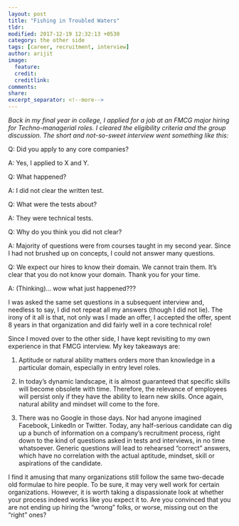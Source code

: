 ```yaml
---
layout: post
title: "Fishing in Troubled Waters"
tldr: 
modified: 2017-12-19 12:32:13 +0530
category: the other side
tags: [career, recruitment, interview]
author: arijit
image:
  feature: 
  credit: 
  creditlink: 
comments: 
share: 
excerpt_separator: <!--more-->
---
```


_Back in my final year in college, I applied for a job at an FMCG major hiring for Techno-managerial roles. I cleared the eligibility criteria and the group discussion. The short and not-so-sweet interview went something like this:_
<!--more-->

Q: Did you apply to any core companies?

A: Yes, I applied to X and Y.

Q: What happened?

A: I did not clear the written test.

Q: What were the tests about?

A: They were technical tests.

Q: Why do you think you did not clear?

A: Majority of questions were from courses taught in my second year. Since I had not brushed up on concepts, I could not answer many questions.

Q: We expect our hires to know their domain. We cannot train them. It’s clear that you do not know your domain. Thank you for your time.

A: (Thinking)… wow what just happened???

I was asked the same set questions in a subsequent interview and, needless to say, I did not repeat all my answers (though I did not lie). The irony of it all is that, not only was I made an offer, I accepted the offer, spent 8 years in that organization and did fairly well in a core technical role!

Since I moved over to the other side, I have kept revisiting to my own experience in that FMCG interview. My key takeaways are:

1. Aptitude or natural ability matters orders more than knowledge in a particular domain, especially in entry level roles.

2. In today’s dynamic landscape, it is almost guaranteed that specific skills will become obsolete with time. Therefore, the relevance of employees will persist only if they have the ability to learn new skills. Once again, natural ability and mindset will come to the fore.

3. There was no Google in those days. Nor had anyone imagined Facebook, LinkedIn or Twitter. Today, any half-serious candidate can dig up a bunch of information on a company’s recruitment process, right down to the kind of questions asked in tests and interviews, in no time whatsoever. Generic questions will lead to rehearsed “correct” answers, which have no correlation with the actual aptitude, mindset, skill or aspirations of the candidate.

I find it amusing that many organizations still follow the same two-decade old formulae to hire people. To be sure, it may very well work for certain organizations. However, it is worth taking a dispassionate look at whether your process indeed works like you expect it to. Are you convinced that you are not ending up hiring the “wrong” folks, or worse, missing out on the “right” ones?
